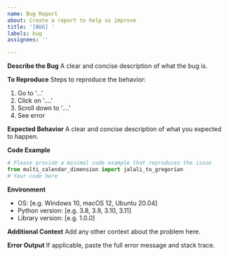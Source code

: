 ```yaml
---
name: Bug Report
about: Create a report to help us improve
title: '[BUG] '
labels: bug
assignees: ''

---
```


**Describe the Bug**
A clear and concise description of what the bug is.

**To Reproduce**
Steps to reproduce the behavior:
1. Go to '...'
2. Click on '....'
3. Scroll down to '....'
4. See error

**Expected Behavior**
A clear and concise description of what you expected to happen.

**Code Example**
```python
# Please provide a minimal code example that reproduces the issue
from multi_calendar_dimension import jalali_to_gregorian
# Your code here
```

**Environment**
- OS: [e.g. Windows 10, macOS 12, Ubuntu 20.04]
- Python version: [e.g. 3.8, 3.9, 3.10, 3.11]
- Library version: [e.g. 1.0.0]

**Additional Context**
Add any other context about the problem here.

**Error Output**
If applicable, paste the full error message and stack trace.
